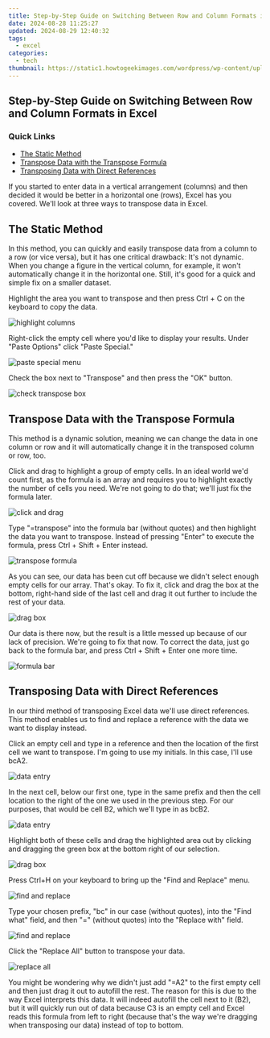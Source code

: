 ```yaml
---
title: Step-by-Step Guide on Switching Between Row and Column Formats in Excel
date: 2024-08-28 11:25:27
updated: 2024-08-29 12:40:32
tags:
  - excel
categories:
  - tech
thumbnail: https://static1.howtogeekimages.com/wordpress/wp-content/uploads/2019/07/stock-lede-microsoft-office_excel-1.png
---
```


## Step-by-Step Guide on Switching Between Row and Column Formats in Excel

### Quick Links

* [The Static Method](https://android-location-track.techidaily.com/top-10-telegram-spy-tools-on-realme-v30t-for-parents-drfone-by-drfone-virtual-android/)
* [Transpose Data with the Transpose Formula](https://easy-unlock-android.techidaily.com/everything-you-need-to-know-about-lock-screen-settings-on-your-oneplus-11r-by-drfone-android/)
* [Transposing Data with Direct References](https://some-guidance.techidaily.com/2024-approved-the-interactive-index-for-ig-and-tiktok-connection/)

 If you started to enter data in a vertical arrangement (columns) and then decided it would be better in a horizontal one (rows), Excel has you covered. We'll look at three ways to transpose data in Excel.

##  The Static Method

 In this method, you can quickly and easily transpose data from a column to a row (or vice versa), but it has one critical drawback: It's not dynamic. When you change a figure in the vertical column, for example, it won't automatically change it in the horizontal one. Still, it's good for a quick and simple fix on a smaller dataset.

 Highlight the area you want to transpose and then press Ctrl + C on the keyboard to copy the data.

![highlight columns](https://static1.howtogeekimages.com/wordpress/wp-content/uploads/2020/11/highlight.png) 

 Right-click the empty cell where you'd like to display your results. Under "Paste Options" click "Paste Special."

![paste special menu](https://static1.howtogeekimages.com/wordpress/wp-content/uploads/2020/11/paste-special.png) 

 Check the box next to "Transpose" and then press the "OK" button.

![check transpose box](https://static1.howtogeekimages.com/wordpress/wp-content/uploads/2020/11/transpose-ok.png) 

##  Transpose Data with the Transpose Formula

 This method is a dynamic solution, meaning we can change the data in one column or row and it will automatically change it in the transposed column or row, too.

 Click and drag to highlight a group of empty cells. In an ideal world we'd count first, as the formula is an array and requires you to highlight exactly the number of cells you need. We're not going to do that; we'll just fix the formula later.

![click and drag](https://static1.howtogeekimages.com/wordpress/wp-content/uploads/2020/11/click-drag.png) 

 Type "=transpose" into the formula bar (without quotes) and then highlight the data you want to transpose. Instead of pressing "Enter" to execute the formula, press Ctrl + Shift + Enter instead.

![transpose formula](https://static1.howtogeekimages.com/wordpress/wp-content/uploads/2020/11/transpose.png) 

 As you can see, our data has been cut off because we didn't select enough empty cells for our array. That's okay. To fix it, click and drag the box at the bottom, right-hand side of the last cell and drag it out further to include the rest of your data.

![drag box](https://static1.howtogeekimages.com/wordpress/wp-content/uploads/2020/11/drag-box.png) 

 Our data is there now, but the result is a little messed up because of our lack of precision. We're going to fix that now. To correct the data, just go back to the formula bar, and press Ctrl + Shift + Enter one more time.

![formula bar](https://static1.howtogeekimages.com/wordpress/wp-content/uploads/2020/11/formula-bar-ctrl-shift-enter.png) 

##  Transposing Data with Direct References

 In our third method of transposing Excel data we'll use direct references. This method enables us to find and replace a reference with the data we want to display instead.

 Click an empty cell and type in a reference and then the location of the first cell we want to transpose. I'm going to use my initials. In this case, I'll use bcA2.

![data entry](https://static1.howtogeekimages.com/wordpress/wp-content/uploads/2020/11/bcA2.png) 

 In the next cell, below our first one, type in the same prefix and then the cell location to the right of the one we used in the previous step. For our purposes, that would be cell B2, which we'll type in as bcB2.

![data entry](https://static1.howtogeekimages.com/wordpress/wp-content/uploads/2020/11/bcB2.png) 

 Highlight both of these cells and drag the highlighted area out by clicking and dragging the green box at the bottom right of our selection.

![drag box](https://static1.howtogeekimages.com/wordpress/wp-content/uploads/2020/11/drag-box.png) 

 Press Ctrl+H on your keyboard to bring up the "Find and Replace" menu.

![find and replace](https://static1.howtogeekimages.com/wordpress/wp-content/uploads/2020/11/ctrl-h.png) 

 Type your chosen prefix, "bc" in our case (without quotes), into the "Find what" field, and then "=" (without quotes) into the "Replace with" field.

![find and replace](https://static1.howtogeekimages.com/wordpress/wp-content/uploads/2020/11/bc-.png) 

 Click the "Replace All" button to transpose your data.

![replace all](https://static1.howtogeekimages.com/wordpress/wp-content/uploads/2020/11/replace-all.png) 

 You might be wondering why we didn't just add "=A2" to the first empty cell and then just drag it out to autofill the rest. The reason for this is due to the way Excel interprets this data. It will indeed autofill the cell next to it (B2), but it will quickly run out of data because C3 is an empty cell and Excel reads this formula from left to right (because that's the way we're dragging when transposing our data) instead of top to bottom.

<ins class="adsbygoogle"
     style="display:block"
     data-ad-format="autorelaxed"
     data-ad-client="ca-pub-7571918770474297"
     data-ad-slot="1223367746"></ins>



<ins class="adsbygoogle"
     style="display:block"
     data-ad-client="ca-pub-7571918770474297"
     data-ad-slot="8358498916"
     data-ad-format="auto"
     data-full-width-responsive="true"></ins>
